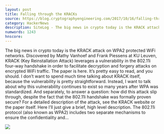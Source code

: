 ```yaml
---
layout: post
title: Falling through the KRACKs
source: https://blog.cryptographyengineering.com/2017/10/16/falling-through-the-kracks/
category: HackerNews
description: SiteLog - The big news in crypto today is the KRACK attack on WPA2 protected WiFi networks. Discovered by Mathy Vanhoef and Frank Piessens at KU Leuven, KRACK (Key Reinst
numwords: 1243
hnscore: 
---
```


The big news in crypto today is the KRACK attack on WPA2 protected WiFi networks. Discovered by Mathy Vanhoef and Frank Piessens at KU Leuven, KRACK (Key Reinstallation Attack) leverages a vulnerability in the 802.11i four-way handshake in order to facilitate decryption and forgery attacks on encrypted WiFi traffic.  The paper is here. It’s pretty easy to read, and you should.  I don’t want to spend much time talking about KRACK itself, because the vulnerability is pretty straightforward. Instead, I want to talk about why this vulnerability continues to exist so many years after WPA was standardized. And separately, to answer a question: how did this attack slip through, despite the fact that the 802.11i handshake was formally proven secure?  For a detailed description of the attack, see the KRACK website or the paper itself. Here I’ll just give a brief, high level description.  The 802.11i protocol (also known as WPA2) includes two separate mechanisms to ensure the confidentiality and...

![](https://matthewdgreen.files.wordpress.com/2017/10/393px-4-way-handshake-svg.png)
<!--description-->